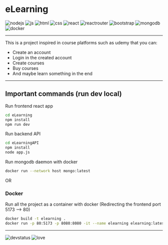 # eLearning

![nodejs](https://img.shields.io/badge/Node.js-43853D?style=for-the-badge&logo=node.js&logoColor=white)
![js](https://img.shields.io/badge/JavaScript-323330?style=for-the-badge&logo=javascript&logoColor=F7DF1E)
![html](https://img.shields.io/badge/HTML5-E34F26?style=for-the-badge&logo=html5&logoColor=white)
![css](https://img.shields.io/badge/CSS3-1572B6?style=for-the-badge&logo=css3&logoColor=white)
![react](https://img.shields.io/badge/React-20232A?style=for-the-badge&logo=react&logoColor=61DAFB)
![reactrouter](https://img.shields.io/badge/React_Router-CA4245?style=for-the-badge&logo=react-router&logoColor=white)
![bootstrap](https://img.shields.io/badge/Bootstrap-563D7C?style=for-the-badge&logo=bootstrap&logoColor=white)
![mongodb](https://img.shields.io/badge/MongoDB-4EA94B?style=for-the-badge&logo=mongodb&logoColor=white)
![docker](https://img.shields.io/badge/Docker-blue?style=for-the-badge&logo=docker&logoColor=white)

<hr></hr>

This is a project inspired in course platforms such as udemy that you can:
- Create an account
- Login in the created account
- Create courses
- Buy courses
- And maybe learn something in the end

<hr></hr>

## Important commands (run dev local)

Run frontend react app
```sh
cd eLearning
npm install
npm run dev
```

Run backend API
```sh
cd eLearningAPI
npm install
node app.js
```

Run mongodb daemon with docker
```sh
docker run --network host mongo:latest
```
OR

### Docker

Run all the project as a container with docker (Redirecting the frontend port 5173 --> 80)
```sh
docker build -t elearning .
docker run -p 80:5173 -p 8080:8080 -it --name elearning elearning:latest
```

<hr></hr>

![devstatus](https://img.shields.io/badge/Status-dev-purple?style=for-the-badge)
![love](http://ForTheBadge.com/images/badges/built-with-love.svg)
